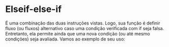 # Elseif-else-if
É uma combinação das duas instruções vistas. Logo, sua função é definir fluxo (ou fluxos) alternativo caso uma condição verificada com if seja falsa. Entretanto, ela permite ainda que uma nova condição (ou até mesmo condições) seja avaliada. Vamos ao exemplo de seu uso:
